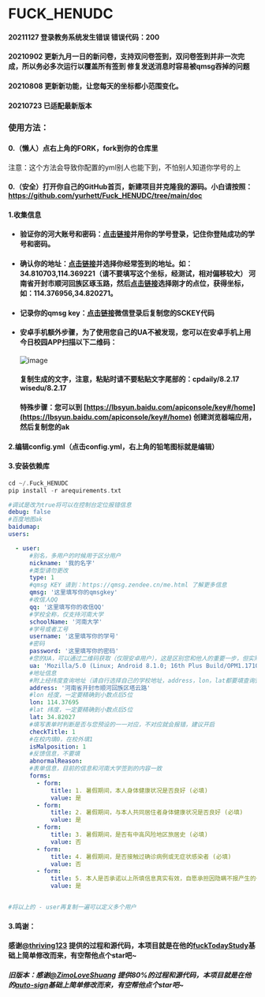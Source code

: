 # FUCK_HENUDC

#### 20211127 登录教务系统发生错误 错误代码：200

#### 20210902 更新九月一日的新问卷，支持双问卷签到，双问卷签到并非一次完成，所以务必多次运行以覆盖所有签到 修复发送消息时容易被qmsg吞掉的问题

#### 20210808 更新新功能，让您每天的坐标都小范围变化。

#### 20210723 已适配最新版本

### 使用方法：

#### 0.（懒人）点右上角的FORK，fork到你的仓库里

注意：这个方法会导致你配置的yml别人也能下到，不怕别人知道你学号的上

#### 0.（安全）打开你自己的GitHub首页，新建项目并克隆我的源码。小白请按照：https://github.com/yurhett/Fuck_HENUDC/tree/main/doc

#### 1.收集信息

- #### 验证你的河大账号和密码：[点击链接](https://ids.henu.edu.cn/)并用你的学号登录，记住你登陆成功的学号和密码。

- #### 确认你的地址：[点击链接](https://lbs.qq.com/tool/getpoint/index.html)并选择你经常签到的地址。如：34.810703,114.369221（请不要填写这个坐标，经测试，相对偏移较大） 河南省开封市顺河回族区琢玉路，然后[点击链接](http://api.map.baidu.com/lbsapi/getpoint/index.html)选择刚才的点位，获得坐标，如：114.376956,34.820271。

- #### 记录你的qmsg key：[点击链接](https://qmsg.zendee.cn/)微信登录后复制您的SCKEY代码

- #### 安卓手机额外步骤，为了使用您自己的UA不被发现，您可以在安卓手机上用今日校园APP扫描以下二维码：

  ![image](./doc/qrcode.png)

  #### 复制生成的文字，注意，粘贴时请不要粘贴文字尾部的：cpdaily/8.2.17 wisedu/8.2.17
  
  #### 特殊步骤：您可以到 [https://lbsyun.baidu.com/apiconsole/key#/home](https://lbsyun.baidu.com/apiconsole/key#/home) 创建浏览器端应用，然后复制您的ak

#### 2.编辑config.yml（点击config.yml，右上角的铅笔图标就是编辑）

#### 3.安装依赖库
```cpp
cd ~/.Fuck_HENUDC
pip install -r arequirements.txt
```

```yaml
#调试是改为true将可以在控制台定位报错信息
debug: false
#百度地图ak
baidumap:
users:

  - user:
      #别名，多用户的时候用于区分用户
      nickname: '我的名字'
      #类型请勿更改
      type: 1
      #qmsg KEY 请到：https://qmsg.zendee.cn/me.html 了解更多信息
      qmsg: '这里填写你的qmsgkey'
      #收信人QQ
      qq: '这里填写你的收信QQ'
      #学校全称，仅支持河南大学
      schoolName: '河南大学'
      #学号或者工号
      username: '这里填写你的学号'
      #密码
      password: '这里填写你的密码'
      #您的UA，可以通过二维码获取（仅限安卓用户），这是区别您和他人的重要一步，但实际上服务器并不会拿UA作为判断依据，所以懒人可以直接用我的
      ua: 'Mozilla/5.0 (Linux; Android 8.1.0; 16th Plus Build/OPM1.171019.026; wv) AppleWebKit/537.36 (KHTML, like Gecko) Version/4.0 Chrome/65.0.3325.110 Mobile Safari/537.36'
      #地址信息
      #附上经纬度查询地址（请自行选择自己的学校地址，address，lon，lat都要填查询到的）：http://api.map.baidu.com/lbsapi/getpoint/index.html
      address: '河南省开封市顺河回族区塔云路'
      #lon 经度，一定要精确到小数点后5位
      lon: 114.37695
      #lat 纬度，一定要精确到小数点后5位
      lat: 34.82027
      #填写表单时判断是否与您预设的一一对应，不对应就会报错，建议开启
      checkTitle: 1
      #在校内填0，在校外填1
      isMalposition: 1
      #反馈信息，不要填
      abnormalReason:
      #表单信息，目前的信息和河南大学签到的内容一致
      forms:
        - form:
            title: 1. 暑假期间，本人身体健康状况是否良好 (必填)
            value: 是
        - form:
            title: 2. 暑假期间，与本人共同居住者身体健康状况是否良好 (必填)
            value: 是
        - form:
            title: 3. 暑假期间，是否有中高风险地区旅居史 (必填)
            value: 否
        - form:
            title: 4. 暑假期间，是否接触过确诊病例或无症状感染者 (必填)
            value: 否
        - form:
            title: 5. 本人是否承诺以上所填信息真实有效，自愿承担因隐瞒不报产生的一切后果 (必填)
            value: 是


#将以上的 - user再复制一遍可以定义多个用户
```

#### 3.鸣谢：

#### 感谢[@thriving123](https://gitee.com/thriving123) 提供的过程和源代码，本项目就是在他的[fuckTodayStudy](https://gitee.com/thriving123/fuckTodayStudy)基础上简单修改而来，有空帮他点个star吧~

##### 旧版本：感谢[@ZimoLoveShuang](https://github.com/ZimoLoveShuang) 提供80%的过程和源代码，本项目就是在他的[auto-sign](https://github.com/ZimoLoveShuang/auto-sign)基础上简单修改而来，有空帮他点个star吧~
